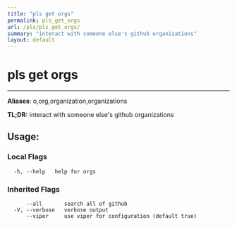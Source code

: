 ```yaml
---
title: "pls get orgs"
permalink: pls_get_orgs
url: /pls/pls_get_orgs/
summary: "interact with someone else's github organizations"
layout: default
---
```

# pls get orgs 

---
**Aliases**: o,org,organization,organizations

**TL;DR:** interact with someone else's github organizations

## Usage:

### Local Flags

```
  -h, --help   help for orgs
```

### Inherited Flags

```
      --all       search all of github
  -V, --verbose   verbose output
      --viper     use viper for configuration (default true)
```
